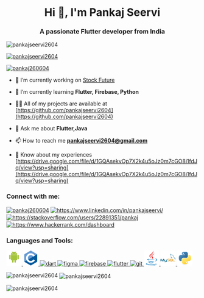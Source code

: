 <h1 align="center">Hi 👋, I'm Pankaj Seervi</h1>
<h3 align="center">A passionate Flutter developer from India</h3>

<p align="left"> <img src="https://komarev.com/ghpvc/?username=pankajseervi2604&label=Profile%20views&color=c4c4c4&style=flat" alt="pankajseervi2604" /> </p>

<p align="left"> <a href="https://github.com/ryo-ma/github-profile-trophy"><img src="https://github-profile-trophy.vercel.app/?username=pankajseervi2604" alt="pankajseervi2604" /></a> </p>

<p align="left"> <a href="https://twitter.com/pankaj260604" target="blank"><img src="https://img.shields.io/twitter/follow/pankaj260604?logo=twitter&style=for-the-badge" alt="pankaj260604" /></a> </p>

- 🔭 I’m currently working on [Stock Future](https://github.com/pankajseervi2604/Stock-Future)

- 🌱 I’m currently learning **Flutter, Firebase, Python**

- 👨‍💻 All of my projects are available at [https://github.com/pankajseervi2604](https://github.com/pankajseervi2604)

- 💬 Ask me about **Flutter,Java**

- 📫 How to reach me **pankajseervi2604@gmail.com**

- 📄 Know about my experiences [https://drive.google.com/file/d/1GQAsekvOp7X2k4u5oJz0m7cGO8i1fdJq/view?usp=sharing](https://drive.google.com/file/d/1GQAsekvOp7X2k4u5oJz0m7cGO8i1fdJq/view?usp=sharing)

<h3 align="left">Connect with me:</h3>
<p align="left">
<a href="https://twitter.com/pankaj260604" target="blank"><img align="center" src="https://raw.githubusercontent.com/rahuldkjain/github-profile-readme-generator/master/src/images/icons/Social/twitter.svg" alt="pankaj260604" height="30" width="40" /></a>
<a href="https://linkedin.com/in/https://www.linkedin.com/in/pankajseervi/" target="blank"><img align="center" src="https://raw.githubusercontent.com/rahuldkjain/github-profile-readme-generator/master/src/images/icons/Social/linked-in-alt.svg" alt="https://www.linkedin.com/in/pankajseervi/" height="30" width="40" /></a>
<a href="https://stackoverflow.com/users/https://stackoverflow.com/users/22891351/pankaj" target="blank"><img align="center" src="https://raw.githubusercontent.com/rahuldkjain/github-profile-readme-generator/master/src/images/icons/Social/stack-overflow.svg" alt="https://stackoverflow.com/users/22891351/pankaj" height="30" width="40" /></a>
<a href="https://www.hackerrank.com/https://www.hackerrank.com/dashboard" target="blank"><img align="center" src="https://raw.githubusercontent.com/rahuldkjain/github-profile-readme-generator/master/src/images/icons/Social/hackerrank.svg" alt="https://www.hackerrank.com/dashboard" height="30" width="40" /></a>
</p>

<h3 align="left">Languages and Tools:</h3>
<p align="left"> <a href="https://developer.android.com" target="_blank" rel="noreferrer"> <img src="https://raw.githubusercontent.com/devicons/devicon/master/icons/android/android-original-wordmark.svg" alt="android" width="40" height="40"/> </a> <a href="https://www.cprogramming.com/" target="_blank" rel="noreferrer"> <img src="https://raw.githubusercontent.com/devicons/devicon/master/icons/c/c-original.svg" alt="c" width="40" height="40"/> </a> <a href="https://dart.dev" target="_blank" rel="noreferrer"> <img src="https://www.vectorlogo.zone/logos/dartlang/dartlang-icon.svg" alt="dart" width="40" height="40"/> </a> <a href="https://www.figma.com/" target="_blank" rel="noreferrer"> <img src="https://www.vectorlogo.zone/logos/figma/figma-icon.svg" alt="figma" width="40" height="40"/> </a> <a href="https://firebase.google.com/" target="_blank" rel="noreferrer"> <img src="https://www.vectorlogo.zone/logos/firebase/firebase-icon.svg" alt="firebase" width="40" height="40"/> </a> <a href="https://flutter.dev" target="_blank" rel="noreferrer"> <img src="https://www.vectorlogo.zone/logos/flutterio/flutterio-icon.svg" alt="flutter" width="40" height="40"/> </a> <a href="https://git-scm.com/" target="_blank" rel="noreferrer"> <img src="https://www.vectorlogo.zone/logos/git-scm/git-scm-icon.svg" alt="git" width="40" height="40"/> </a> <a href="https://www.java.com" target="_blank" rel="noreferrer"> <img src="https://raw.githubusercontent.com/devicons/devicon/master/icons/java/java-original.svg" alt="java" width="40" height="40"/> </a> <a href="https://www.mysql.com/" target="_blank" rel="noreferrer"> <img src="https://raw.githubusercontent.com/devicons/devicon/master/icons/mysql/mysql-original-wordmark.svg" alt="mysql" width="40" height="40"/> </a> <a href="https://www.python.org" target="_blank" rel="noreferrer"> <img src="https://raw.githubusercontent.com/devicons/devicon/master/icons/python/python-original.svg" alt="python" width="40" height="40"/> </a> </p>

<p><img align="left" src="https://github-readme-stats.vercel.app/api/top-langs?username=pankajseervi2604&show_icons=true&locale=en&layout=compact" alt="pankajseervi2604" /></p>

<p>&nbsp;<img align="center" src="https://github-readme-stats.vercel.app/api?username=pankajseervi2604&show_icons=true&locale=en" alt="pankajseervi2604" /></p>

<p><img align="center" src="https://github-readme-streak-stats.herokuapp.com/?user=pankajseervi2604&" alt="pankajseervi2604" /></p>
